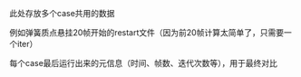 此处存放多个case共用的数据

例如弹簧质点悬挂20帧开始的restart文件（因为前20帧计算太简单了，只需要一个iter）

每个case最后运行出来的元信息（时间、帧数、迭代次数等），用于最终对比